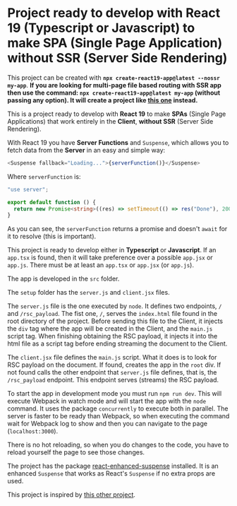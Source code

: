 # Project ready to develop with React 19 (Typescript or Javascript) to make SPA (Single Page Application) without SSR (Server Side Rendering)

This project can be created with **`npx create-react19-app@latest --nossr my-app`**. **If you are looking for multi-page file based routing with SSR app then use the command: `npx create-react19-app@latest my-app` (without passing any option). It will create a project like [this one]() instead.**

This is a project ready to develop with **React 19** to make **SPAs** (Single Page Applications) that work entirely in the **Client**, **without SSR** (Server Side Rendering).

With React 19 you have **Server Functions** and `Suspense`, which allows you to fetch data from the **Server** in an easy and simple way:

```typescript
<Suspense fallback="Loading...">{serverFunction()}</Suspense>
```

Where `serverFunction` is:

```typescript
"use server";

export default function () {
  return new Promise<string>((res) => setTimeout(() => res("Done"), 2000));
}
```

As you can see, the `serverFunction` returns a promise and doesn't `await` for it to resolve (this is important).

This project is ready to develop either in **Typescript** or **Javascript**. If an `app.tsx` is found, then it will take preference over a possible `app.jsx` or `app.js`. There must be at least an `app.tsx` or `app.jsx` (or `app.js`).

The app is developed in the `src` folder.

The `setup` folder has the `server.js` and `client.jsx` files.

The `server.js` file is the one executed by `node`. It defines two endpoints, `/` and `/rsc_payload`. The fist one, `/`, serves the `index.html` file found in the root directory of the project. Before sending this file to the Client, it injects the `div` tag where the app will be created in the Client, and the `main.js` script tag. When finishing obtaining the RSC payload, it injects it into the html file as a script tag before ending streaming the document to the Client.

The `client.jsx` file defines the `main.js` script. What it does is to look for RSC payload on the document. If found, creates the app in the `root` div. If not found calls the other endpoint that `server.js` file defines, that is, the `/rsc_payload` endpoint. This endpoint serves (streams) the RSC payload.

To start the app in development mode you must run `npm run dev`. This will execute Webpack in watch mode and will start the app with the `node` command. It uses the package `concurrently` to execute both in parallel. The server is faster to be ready than Webpack, so when executing the command wait for Webpack log to show and then you can navigate to the page (`localhost:3000`).

There is no hot reloading, so when you do changes to the code, you have to reload yourself the page to see those changes.

The project has the package [react-enhanced-suspense](https://www.npmjs.com/package/react-enhanced-suspense) installed. It is an enhanced `Suspense` that works as React's `Suspense` if no extra props are used.

This project is inspired by [this other project](https://github.com/adamjberg/react-server-components).
